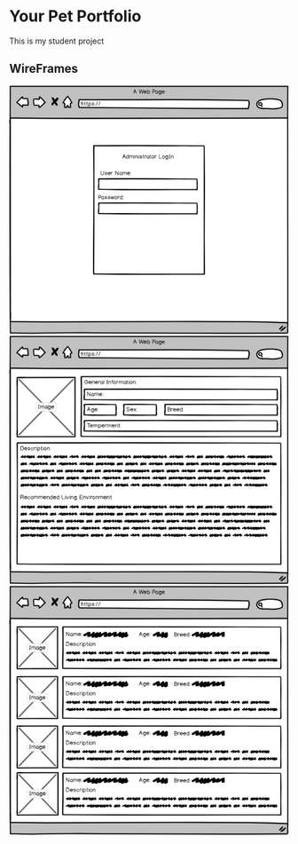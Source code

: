 Your Pet Portfolio
==================
This is my student project

## WireFrames
![Admin Logon](https://github.com/AthertonCarl/Project/blob/master/Admin%20Logon.png)
![Admin Logon](https://github.com/AthertonCarl/Project/blob/master/Admin%20Input.png)
![Admin Logon](https://github.com/AthertonCarl/Project/blob/master/Adoption%20Display.png)
